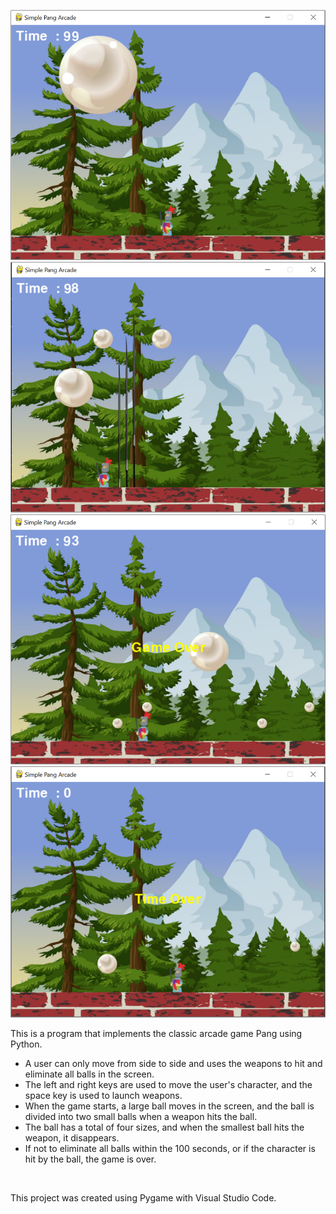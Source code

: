 ![start screen](/img/start_screen.png)
![attack screen](/img/attack_screen.png)
![game over screen](/img/gameover_screen.png)
![time over screen](/img/timeover_screen.png)

This is a program that implements the classic arcade game Pang using Python.

- A user can only move from side to side and uses the weapons to hit and eliminate all balls in the screen.
- The left and right keys are used to move the user's character, and the space key is used to launch weapons.
- When the game starts, a large ball moves in the screen, and the ball is divided into two small balls when a weapon hits the ball.
- The ball has a total of four sizes, and when the smallest ball hits the weapon, it disappears.
- If not to eliminate all balls within the 100 seconds, or if the character is hit by the ball, the game is over.

<br/>

This project was created using Pygame with Visual Studio Code.
